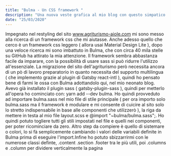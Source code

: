 ```yaml
---
title: "Bulma - Un CSS framework "
description: "Una nuova veste grafica al mio blog con questo simpatico framework"
date: "25/03/2020"
---
```


Impegnato nel restyling del sito www.agriturismo-aiole.com mi sono messo alla ricerca di un framework css che mi aiutasse. Anche adesso quello che cerco è un framework css leggero ( allora usai Material Design Lite ), dopo una veloce ricerca mi sono imbattuto in Bulma, che con circa 40 mila stelle su GitHub ha attirato la mia attenzione. Il framework sembra abbastanza facile da imparare, con la possibilità di usare sass si può ridurre l'utilizzo all'essenziale. La migrazione del sito dell'agriturismo però necessita ancora di un pò di lavoro preparatorio in quanto necessita del supporto multilingua ( che implemento grazie al plugin di Gatsby react-intl ), quindi ho pensato bene di farmi le ossa con Bulma adottandolo qui, nel mio neonato blog. Avevo già installato il plugin sass ( gatsby-plugin-sass ), quindi per metterlo all'opera ho cominciato con: yarn add --dev bulma.
Ho quindi provveduto ad importare bulma.sass nel mio file di stile principale ( per ora importo solo bulma.sass ma il framework è modulare e mi consente di cuicire al sito solo lo stretto indispensabile in base alle componenti che utilizzerò ), la riga da mettere in testa al mio file layout.scss e @import "~bulma/bulma.sass";. Ho quindi potuto togliere tutti gli stili impostati nel file e quelli nei componenti, per poter ricominciare da zero. Altro step da compiere è quello di sistemare o colori, lo si fà semplicemente cambiando i valori delle variabili definite in Bulma prima di eseguire l'import.Infine ho potuto sbizzarrirmi con le numerose classi definte, .content .section .footer tra le più utili, poi .columns e .column per dividere verticalmente la pagina
